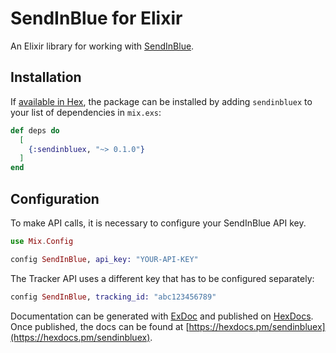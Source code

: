 # SendInBlue for Elixir

An Elixir library for working with [SendInBlue](https://sendinblue.com).

## Installation

If [available in Hex](https://hex.pm/docs/publish), the package can be installed
by adding `sendinbluex` to your list of dependencies in `mix.exs`:

```elixir
def deps do
  [
    {:sendinbluex, "~> 0.1.0"}
  ]
end
```

## Configuration

To make API calls, it is necessary to configure your SendInBlue API key.

```ex
use Mix.Config

config SendInBlue, api_key: "YOUR-API-KEY"
```

The Tracker API uses a different key that has to be configured separately:
```ex
config SendInBlue, tracking_id: "abc123456789"
```

Documentation can be generated with [ExDoc](https://github.com/elixir-lang/ex_doc)
and published on [HexDocs](https://hexdocs.pm). Once published, the docs can
be found at [https://hexdocs.pm/sendinbluex](https://hexdocs.pm/sendinbluex).

